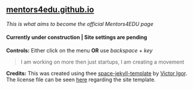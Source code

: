 ## [mentors4edu.github.io](https://mentors4edu.github.io/)

*This is what aims to become the official Mentors4EDU page*

#### Currently under construction | Site settings are pending

**Controls:** Either click on the menu **OR** use *backspace* + *key*

> I am working on more then just startups, I am creating a movement

**Credits:** This was created using thee [space-jekyll-template](https://github.com/victorvoid/space-jekyll-template) by [Victor Igor](https://github.com/victorvoid). The license file can be seen [here](https://github.com/Mentors4EDU/mentors4edu.github.io/blob/master/LICENSE) regarding the site template.

